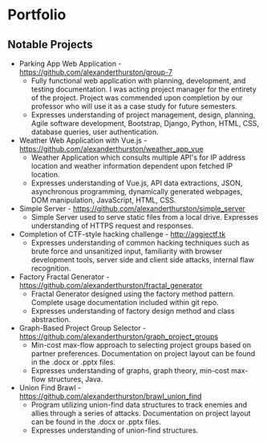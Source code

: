 # Portfolio
## Notable Projects
- Parking App Web Application - https://github.com/alexanderthurston/group-7
  - Fully functional web application with planning, development, and testing documentation. I was acting project manager for the entirety of the project. Project was commended upon completion by our professor who will use it as a case study for future semesters. 
  - Expresses understanding of project management, design, planning, Agile software development, Bootstrap, Django, Python, HTML, CSS, database queries, user authentication.
- Weather Web Application with Vue.js - https://github.com/alexanderthurston/weather_app_vue
  - Weather Application which consults multiple API's for IP address location and weather information dependent upon fetched IP location. 
  - Expresses understanding of Vue.js, API data extractions, JSON, asynchronous programming, dynamically generated webpages, DOM manipulation, JavaScript, HTML, CSS. 
- Simple Server - https://github.com/alexanderthurston/simple_server
  - Simple Server used to serve static files from a local drive. Expresses understanding of HTTPS request and responses.
- Completion of CTF-style hacking challenge - http://aggiectf.tk
  - Expresses understanding of common hacking techniques such as brute force and unsanitized input, familiarity with browser development tools, server side and client side attacks, internal flaw recognition.      
- Factory Fractal Generator - https://github.com/alexanderthurston/fractal_generator
  - Fractal Generator designed using the factory method pattern. Complete usage documentation included within git repo. 
  - Expresses understanding of factory design method and class abstraction.
- Graph-Based Project Group Selector - https://github.com/alexanderthurston/graph_project_groups
  - Min-cost max-flow approach to selecting project groups based on partner preferences. Documentation on project layout can be found in the .docx or .pptx files. 
  - Expresses understanding of graphs, graph theory, min-cost max-flow structures, Java.  
- Union Find Brawl - https://github.com/alexanderthurston/brawl_union_find
  - Program utilizing union-find data structures to track enemies and allies through a series of attacks. Documentation on project layout can be found in the .docx or .pptx files.
  - Expresses understanding of union-find structures.

